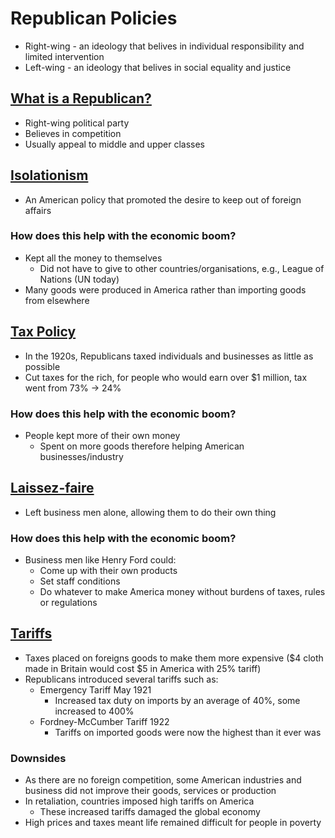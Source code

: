 # Republican Policies

- Right-wing - an ideology that belives in individual responsibility and limited intervention
- Left-wing - an ideology that belives in social equality and justice

## <u>What is a Republican?</u>

- Right-wing political party
- Believes in competition
- Usually appeal to middle and upper classes


## <u>Isolationism</u>

- An American policy that promoted the desire to keep out of foreign affairs

### How does this help with the economic boom?

- Kept all the money to themselves
	- Did not have to give to other countries/organisations, e.g., League of Nations (UN today)
- Many goods were produced in America rather than importing goods from elsewhere


## <u>Tax Policy</u>

- In the 1920s, Republicans taxed individuals and businesses as little as possible
- Cut taxes for the rich, for people who would earn over $1 million, tax went from 73% -> 24%

### How does this help with the economic boom?

- People kept more of their own money
	- Spent on more goods therefore helping American businesses/industry


## <u>Laissez-faire</u>

- Left business men alone, allowing them to do their own thing

### How does this help with the economic boom?

- Business men like Henry Ford could:
	- Come up with their own products
	- Set staff conditions
	- Do whatever to make America money without burdens of taxes, rules or regulations


## <u>Tariffs</u>

- Taxes placed on foreigns goods to make them more expensive ($4 cloth made in Britain would cost $5 in America with 25% tariff)
- Republicans introduced several tariffs such as:
	- Emergency Tariff May 1921
		- Increased tax duty on imports by an average of 40%, some increased to 400%
	- Fordney-McCumber Tariff 1922
		- Tariffs on imported goods were now the highest than it ever was

### Downsides

- As there are no foreign competition, some American industries and business did not improve their goods, services or production
- In retaliation, countries imposed high tariffs on America
	- These increased tariffs damaged the global economy
- High prices and taxes meant life remained difficult for people in poverty
